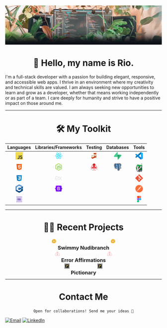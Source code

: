 <center>

[![Plants Banner](assets/Github_Banner_Plants.jpg)](https://www.linkedin.com/in/rio-edwards/)

</center>

<h1 style="text-align: center;">👋 Hello, my name is Rio.</h1>

I'm a full-stack developer with a passion for building elegant, responsive, and accessible web apps. I thrive in an environment where my creativity and technical skills are valued. I am always seeking new opportunities to learn and grow as a developer, whether that means working independently or as part of a team. I care deeply for humanity and strive to have a positive impact on those around me. <br>

---

<h1 style="text-align: center;">🛠️ My Toolkit</h1>

<center>

|                                        Languages                                        |                                                 Libraries/Frameworks                                                 |                                             Testing                                             |                                                 Databases                                                  |                                         Tools                                         |
| :-------------------------------------------------------------------------------------: | :------------------------------------------------------------------------------------------------------------------: | :---------------------------------------------------------------------------------------------: | :--------------------------------------------------------------------------------------------------------: | :-----------------------------------------------------------------------------------: |
| <img src="assets/Logos/JS_Logos/64px-JavaScript-logo.png" alt="JavaScript" width="24"/> | <img src="assets/Logos/React_Logos/1174949_js_react js_logo_react_react native_icon.png" alt="React.js" width="24"/> |       <img src="assets/Logos/jest_Logos/jest-logo-svg-vector.svg" alt="Jest" width="18"/>       |         <img src="assets/Logos/Supabase_logos/supabase-logo-icon.png" alt="Supabase" width="24"/>          | <img src="assets/Logos/visual-studio-code_Logos/vscode.png" alt="VSCode" width="24"/> |
|    <img src="assets/Logos/HTML_Logos/icons8-html-5-48.png" alt="HTML5" width="24"/>     |                   <img src="assets/Logos/NodeJS_Logos/node-js (2).png" alt="Node.js" width="24"/>                    | <img src="assets/Logos/React_Testing_Lib_Logos/octopus-64x64.png" alt="JavaScript" width="24"/> | <img src="assets/Logos/PostgreSQL_Logos/PostgreSQL_logo.3colors.120x120.png" alt="PostgreSQL" width="24"/> |       <img src="assets/Logos/Vim_Logos/vim_on_fire.gif" alt="Vim" width="20"/>        |
|      <img src="assets/Logos/CSS_Logos/icons8-css3-48.png" alt="CSS3" width="24"/>       |           <img src="assets/Logos/Express.js_logos/output-onlinepngtools.png" alt="Express.js" width="24"/>           |                                                                                                 |                                                                                                            |      <img src="assets/Logos/Git_Logos/Git-Icon-1788C.png" alt="Git" width="24"/>      |
|    <img src="assets/Logos/C++_Logos/ISO_C++_Logo.svg (2).png" alt="C++" width="24"/>    |               <img src="assets/Logos/Bootstrap_Logos/bootstrap-logo.svg" alt="Bootstrap" width="24"/>                |                                                                                                 |                                                                                                            |  <img src="assets/Logos/Postman_Logos/getpostman-icon.svg" alt="Github" width="24"/>  |
|       <img src="assets/Logos/SQL_Icons/icons8-sql-96.png" alt="SQL" width="24"/>        |                                                                                                                      |                                                                                                 |                                                                                                            |      <img src="assets/Logos/Figma-Logos/Figma-Icon.svg" alt="Figma" width="14"/>      |

</center>

---

<h1 style="text-align: center; margin-bottom: 16px;"> 👨‍💻 Recent Projects</h1>

<details>
 
 <summary style="display: flex; height: 24px; align-content: center; justify-content: center; margin-bottom: 16px;"> <img src="assets/Swimmy_Nudibranch_Images/starfish-coin.png" alt="JavaScript" style="width: 16px; height: 16px; margin: auto 0;"/>&nbsp;  <h3 style="text-align: center; cursor: pointer;"> Swimmy Nudibranch </h3>&nbsp;  <img src="assets/Swimmy_Nudibranch_Images/starfish-coin.png" alt="JavaScript" style="width: 16px; height: 16px; margin: auto 0;"/></summary>

<center>

<img src="assets/Swimmy_Nudibranch_Images/Swimmy_Nudibranch.gif" alt="JavaScript" width="640"/>

</center>

An aquatic spin on the (in)famous iPhone game: "Flappy Bird". I built this with a small team for a 3-day hackathon, the theme being "Under the Sea". It features all original pixel art and music.

[Play](https://swimmy-nudibranch.netlify.app/) • [GitHub](https://github.com/Nervous-Nudibranchs/Swimmyy-Nudibranch)

 </details>
 
 <details>
 
 <summary style="display: flex; height: 24px; align-content: center; justify-content: center; margin-bottom: 16px"> <img src="assets/Error_Affirmations_Images/pink-02 2 (1).png" alt="JavaScript" style="width: 16px; height: 16px; margin: auto 0;"/>&nbsp;  <h3  style="text-align: center; cursor: pointer;">Error Affirmations</h3>&nbsp;  <img src="assets/Error_Affirmations_Images/pink-02 2 (1).png" alt="JavaScript" style="width: 16px; height: 16px; margin: auto 0;"/></summary>

<center>

<img src="assets/Error_Affirmations_Images/notificationbar.png" alt="JavaScript" width="640"/><br/>
<img src="assets/Error_Affirmations_Images/Jest_Example_Default.png" alt="JavaScript" width="640"/>

</center>

A full-stack app that provides an API for delivering code-related affirmations to developers. The application includes 3 UI's: a VSCode Extension, a Jest Reporter and a website.

[VS Code Extension](https://marketplace.visualstudio.com/items?itemName=VSCodeEmpaths.erroraffirmations) • [Jest Reporter](https://www.npmjs.com/package/error-affirmations) • [Website](https://error-affirmations.netlify.app/) • [GitHub](https://github.com/orgs/VSCode-Empaths/repositories)

  </details>

<details>
 
 <summary style="display: flex; height: 24px; align-content: center; justify-content: center; margin-bottom: 16px;"> <img src="assets/Pictionary_Images/favicon.png" alt="JavaScript" style="width: 16px; height: 16px; margin: auto 0;"/>&nbsp;  <h3 style="text-align: center; cursor: pointer;"> Pictionary </h3>&nbsp;  <img src="assets/Pictionary_Images/favicon.png" alt="JavaScript" style="width: 16px; height: 16px; margin: auto 0;"/></summary>
 
 <center>

<img src="assets/Pictionary_Images/pictionary_demo.gif" alt="JavaScript" width="640"/>

 </center>

A multiplayer, real-time drawing game inspired by the popular board game, Pictionary. Players can sign-up, create or join a game room, and earn points as a drawer or guesser in 1-minute rounds.

[Play](https://moody-pictionary.netlify.app/) • [GitHub](https://github.com/themoodymarsupials/pictionary)

</details>
 
 ---

<center>

# Contact Me

`Open for collaborations! Send me your ideas 📩`

</center>

[![Email](https://img.shields.io/static/v1?message=Email&logo=gmail&color=DB4437&logoColor=EAEAEA&label=%20&style=for-the-badge)](mailto:rioredwards@gmail.com)
[![LinkedIn](https://img.shields.io/static/v1?message=LinkedIn&logo=linkedin&color=0277B5&logoColor=EAEAEA&label=%20&style=for-the-badge)](https://www.linkedin.com/in/rio-edwards/)
